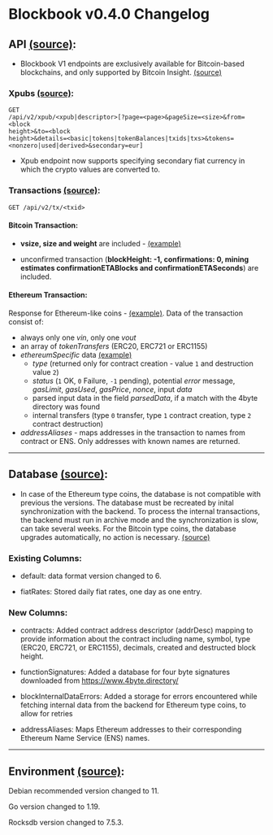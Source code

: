 # Blockbook v0.4.0 Changelog

## API [(source)](https://github.com/trezor/blockbook/blob/master/docs/api.md):

- Blockbook V1 endpoints are exclusively available for Bitcoin-based 
blockchains, and only supported by Bitcoin Insight. 
[(source)](https://github.com/trezor/blockbook/blob/master/docs/api.md#legacy-api-v1)

### Xpubs [(source)](https://github.com/trezor/blockbook/blob/master/docs/api.md#get-xpub):
```
GET 
/api/v2/xpub/<xpub|descriptor>[?page=<page>&pageSize=<size>&from=<block 
height>&to=<block 
height>&details=<basic|tokens|tokenBalances|txids|txs>&tokens=<nonzero|used|derived>&secondary=eur]
```

- Xpub endpoint now supports specifying secondary fiat currency in which 
the crypto values are converted to.

### Transactions [(source)](https://github.com/trezor/blockbook/blob/master/docs/api.md#get-transaction):
```
GET /api/v2/tx/<txid>
```
#### Bitcoin Transaction:

- **vsize, size and weight** are included - 
[(example)](https://btc1.trezor.io/api/v2/tx/18945c8c8ff2016617a2bac644971ab21d97c51986f2516b31e640616c4d4862)

- unconfirmed transaction (**blockHeight: -1, confirmations: 0, mining 
estimates confirmationETABlocks and confirmationETASeconds**) are 
included. 

#### Ethereum Transaction:
Response for Ethereum-like coins - 
[(example)](https://eth1.trezor.io/api/v2/tx/0x92524e7a1164841639951ee3d32d8072e77e0283f2f42a07c5bb8bae6358f0b4). 
Data of the transaction consist of:

- always only one _vin_, only one _vout_
- an array of _tokenTransfers_ (ERC20, ERC721 or ERC1155)
- _ethereumSpecific_ data [(example)](https://github.com/trezor/blockbook/blob/master/docs/api.md#get-transaction)
  - _type_ (returned only for contract creation - value `1` and 
destruction value `2`)
  - _status_ (`1` OK, `0` Failure, `-1` pending), potential _error_ 
message, _gasLimit_, _gasUsed_, _gasPrice_, _nonce_, input _data_
  - parsed input data in the field _parsedData_, if a match with the 4byte 
directory was found
  - internal transfers (type `0` transfer, type `1` contract creation, 
type `2` contract destruction)
- _addressAliases_ - maps addresses in the transaction to names from contract or ENS. Only addresses with known names are returned.

---
## Database [(source)](https://github.com/trezor/blockbook/blob/master/docs/rocksdb.md):

- In case of the Ethereum type coins, the database is not compatible with 
previous the versions. The database must be recreated by inital 
synchronization with the backend. To process the internal transactions, 
the backend must run in archive mode and the synchronization is slow, can 
take several weeks.
For the Bitcoin type coins, the database upgrades automatically, no action 
is necessary. 
[(source)](https://github.com/trezor/blockbook/releases/tag/v0.4.0)


### Existing Columns:

- default: data format version changed to 6. 

- fiatRates: Stored daily fiat rates, one day as one entry. 



### New Columns:

- contracts: Added contract address descriptor (addrDesc) mapping to 
provide information about the contract including name, symbol, type 
(ERC20, ERC721, or ERC1155), decimals, created and destructed block 
height. 

- functionSignatures: Added a database for four byte signatures downloaded 
from https://www.4byte.directory/

- blockInternalDataErrors: Added a storage for errors encountered while 
fetching internal data from the backend for Ethereum type coins, to allow 
for retries

- addressAliases: Maps Ethereum addresses to their corresponding Ethereum 
Name Service (ENS) names. 
---
## Environment [(source)](https://github.com/trezor/blockbook/blob/master/docs/api.md#legacy-api-v1):
Debian recommended version changed to 11. 

Go version changed to 1.19. 

Rocksdb version changed to 7.5.3. 
